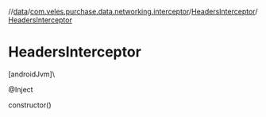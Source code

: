 //[data](../../../index.md)/[com.veles.purchase.data.networking.interceptor](../index.md)/[HeadersInterceptor](index.md)/[HeadersInterceptor](-headers-interceptor.md)

# HeadersInterceptor

[androidJvm]\

@Inject

constructor()
